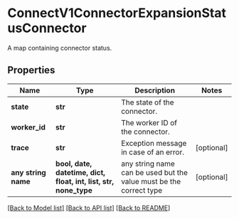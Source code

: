 # ConnectV1ConnectorExpansionStatusConnector

A map containing connector status.

## Properties
Name | Type | Description | Notes
------------ | ------------- | ------------- | -------------
**state** | **str** | The state of the connector. | 
**worker_id** | **str** | The worker ID of the connector. | 
**trace** | **str** | Exception message in case of an error. | [optional] 
**any string name** | **bool, date, datetime, dict, float, int, list, str, none_type** | any string name can be used but the value must be the correct type | [optional]

[[Back to Model list]](../README.md#documentation-for-models) [[Back to API list]](../README.md#documentation-for-api-endpoints) [[Back to README]](../README.md)


